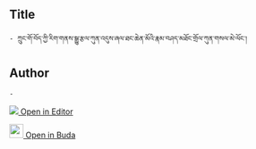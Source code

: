 ## Title
	- ཀྲུང་གོ་བོད་ཀྱི་རིག་གནས་སྒྱུ་རྩལ་ཀུན་འདུས་ཞལ་ཐང་ཆེན་མོའི་རྣམ་བཤད་མཐོང་གྲོལ་ཀུན་གསལ་མེ་ལོང་།

## Author
	- 



[<img src="https://img.icons8.com/color/25/000000/edit-property.png"> Open in Editor](http://editor.openpecha.org/P001856)

[<img width="25" src="https://library.bdrc.io/icons/BUDA-small.svg"> Open in Buda](https://library.bdrc.io/show/bdr:IE0OPP001856)

